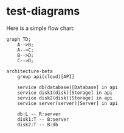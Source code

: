 # test-diagrams

Here is a simple flow chart:

```mermaid
graph TD;
    A-->B;
    A-->C;
    B-->D;
    C-->D;
```

```mermaid
architecture-beta
    group api(cloud)[API]

    service db(database)[Database] in api
    service disk1(disk)[Storage] in api
    service disk2(disk)[Storage] in api
    service server(server)[Server] in api

    db:L -- R:server
    disk1:T -- B:server
    disk2:T -- B:db

```

